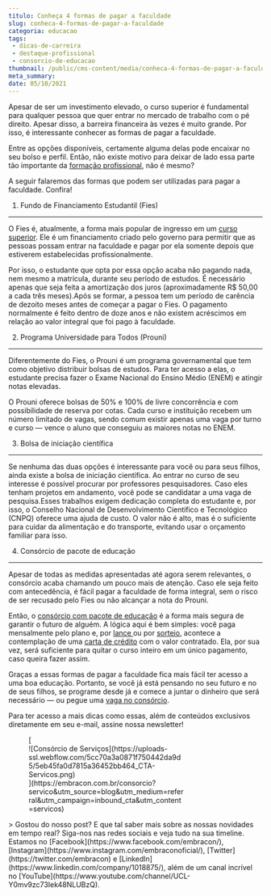 ```yaml
---
titulo: Conheça 4 formas de pagar a faculdade
slug: conheca-4-formas-de-pagar-a-faculdade
categoria: educacao
tags:
 - dicas-de-carreira
 - destaque-profissional
 - consorcio-de-educacao
thumbnail: /public/cms-content/media/conheca-4-formas-de-pagar-a-faculdade.jpeg
meta_summary: 
date: 05/10/2021
---
```

Apesar de ser um investimento elevado, o curso superior é fundamental para qualquer pessoa que quer entrar no mercado de trabalho com o pé direito. Apesar disso, a barreira financeira às vezes é muito grande. Por isso, é interessante conhecer as formas de pagar a faculdade.

Entre as opções disponíveis, certamente alguma delas pode encaixar no seu bolso e perfil. Então, não existe motivo para deixar de lado essa parte tão importante da [formação profissional](https://www.embracon.com.br/blog/quais-carreiras-estarao-em-alta-nos-proximos-anos-descubra-aqui), não é mesmo?

A seguir falaremos das formas que podem ser utilizadas para pagar a faculdade. Confira!

1. Fundo de Financiamento Estudantil (Fies)
-------------------------------------------

O Fies é, atualmente, a forma mais popular de ingresso em um [curso superior](https://www.embracon.com.br/blog/educacao-saiba-como-investir-na-sua). Ele é um financiamento criado pelo governo para permitir que as pessoas possam entrar na faculdade e pagar por ela somente depois que estiverem estabelecidas profissionalmente.

Por isso, o estudante que opta por essa opção acaba não pagando nada, nem mesmo a matrícula, durante seu período de estudos. É necessário apenas que seja feita a amortização dos juros (aproximadamente R$ 50,00 a cada três meses).Após se formar, a pessoa tem um período de carência de dezoito meses antes de começar a pagar o Fies. O pagamento normalmente é feito dentro de doze anos e não existem acréscimos em relação ao valor integral que foi pago à faculdade.

2. Programa Universidade para Todos (Prouni)
--------------------------------------------

Diferentemente do Fies, o Prouni é um programa governamental que tem como objetivo distribuir bolsas de estudos. Para ter acesso a elas, o estudante precisa fazer o Exame Nacional do Ensino Médio (ENEM) e atingir notas elevadas.

O Prouni oferece bolsas de 50% e 100% de livre concorrência e com possibilidade de reserva por cotas. Cada curso e instituição recebem um número limitado de vagas, sendo comum existir apenas uma vaga por turno e curso — vence o aluno que conseguiu as maiores notas no ENEM.

3. Bolsa de iniciação científica
--------------------------------

Se nenhuma das duas opções é interessante para você ou para seus filhos, ainda existe a bolsa de iniciação científica. Ao entrar no curso de seu interesse é possível procurar por professores pesquisadores. Caso eles tenham projetos em andamento, você pode se candidatar a uma vaga de pesquisa.Esses trabalhos exigem dedicação completa do estudante e, por isso, o Conselho Nacional de Desenvolvimento Científico e Tecnológico (CNPQ) oferece uma ajuda de custo. O valor não é alto, mas é o suficiente para cuidar da alimentação e do transporte, evitando usar o orçamento familiar para isso.

4. Consórcio de pacote de educação
----------------------------------

Apesar de todas as medidas apresentadas até agora serem relevantes, o consórcio acaba chamando um pouco mais de atenção. Caso ele seja feito com antecedência, é fácil pagar a faculdade de forma integral, sem o risco de ser recusado pelo Fies ou não alcançar a nota do Prouni.

Então, o [consórcio com pacote de educação](https://www.embracon.com.br/blog/consorcio-embracon-para-pagar-faculdade) é a forma mais segura de garantir o futuro de alguém. A lógica aqui é bem simples: você paga mensalmente pelo plano e, por [lance ](https://www.embracon.com.br/conhecaoconsorcio/o-que-e-o-lance)ou por [sorteio](https://www.embracon.com.br/conhecaoconsorcio/como-sao-realizados-os-sorteios-nas-assembleias), acontece a contemplação de uma [carta de crédito](https://www.embracon.com.br/conhecaoconsorcio/o-que-e-carta-de-credito) com o valor contratado. Ela, por sua vez, será suficiente para quitar o curso inteiro em um único pagamento, caso queira fazer assim.

Graças a essas formas de pagar a faculdade fica mais fácil ter acesso a uma boa educação. Portanto, se você já está pensando no seu futuro e no de seus filhos, se programe desde já e comece a juntar o dinheiro que será necessário — ou pegue uma [vaga no consórcio](https://www.embracon.com.br/blog/descubra-como-fazer-uma-simulacao-no-consorcio).

Para ter acesso a mais dicas como essas, além de conteúdos exclusivos diretamente em seu e-mail, assine nossa newsletter!

<figure class="w-richtext-figure-type-image w-richtext-align-center" style="max-width:310px">[<div>![Consórcio de Serviços](https://uploads-ssl.webflow.com/5cc70a3a0871f750442da9d5/5eb45fa0d7815a36452bb464_CTA-Servicos.png)</div>](https://embracon.com.br/consorcio?servico&utm_source=blog&utm_medium=referral&utm_campaign=inbound_cta&utm_content=servicos)</figure>> Gostou do nosso post? E que tal saber mais sobre as nossas novidades em tempo real? Siga-nos nas redes sociais e veja tudo na sua timeline. Estamos no [Facebook](https://www.facebook.com/embracon/), [Instagram](https://www.instagram.com/embraconoficial/), [Twitter](https://twitter.com/embracon) e [LinkedIn](https://www.linkedin.com/company/1018875/), além de um canal incrível no [YouTube](https://www.youtube.com/channel/UCL-Y0mv9zc73Iek48NLUBzQ).
